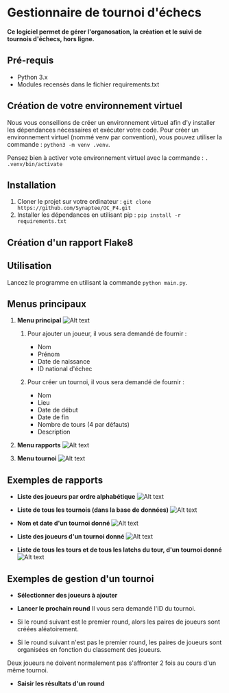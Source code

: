 # Gestionnaire de tournoi d'échecs

**Ce logiciel permet de gérer l'organosation, la création et le suivi de tournois d'échecs, hors ligne.**

##  Pré-requis
+ Python 3.x
+ Modules recensés dans le fichier requirements.txt

## Création de votre environnement virtuel

Nous vous conseillons de créer un environnement virtuel afin d'y installer les dépendances nécessaires et exécuter votre code. 
Pour créer un environnement virtuel (nommé venv par convention), vous pouvez utiliser la commande : `python3 -m venv .venv`.

Pensez bien à activer vote environnement virtuel avec la commande : `. .venv/bin/activate`

## Installation

1. Cloner le projet sur votre ordinateur : `git clone https://github.com/Synaptee/OC_P4.git`
2. Installer les dépendances en utilisant pip : `pip install -r requirements.txt`


## Création d'un rapport Flake8
## Utilisation

Lancez le programme en utilisant la commande `python main.py`.

## Menus principaux

1. **Menu principal**
![Alt text](captures/menu_principal.png)

    1. Pour ajouter un joueur, il vous sera demandé de fournir :
        * Nom
        * Prénom
        * Date de naissance
        * ID national d'échec
    
    2. Pour créer un tournoi, il vous sera demandé de fournir :
        * Nom
        * Lieu
        * Date de début
        * Date de fin
        * Nombre de tours (4 par défauts)
        * Description

2. **Menu rapports**
![Alt text](captures/menu_rapports.png)

3. **Menu tournoi**
![Alt text](captures/menu_tournoi.png)

## Exemples de rapports

+ **Liste des joueurs par ordre alphabétique**
![Alt text](captures/rapport_joueurs.png)

+ **Liste de tous les tournois (dans la base de données)**
![Alt text](captures/rapport_tournois.png)

+ **Nom et date d'un tournoi donné**
![Alt text](captures/rapport_info_tournoi.png)

+ **Liste des joueurs d'un tournoi donné**
![Alt text](captures/rapport_joueurs_tournoi.png)

+ **Liste de tous les tours et de tous les latchs du tour, d'un tournoi donné**
![Alt text](captures/rapport_rounds_tournoi.png)

## Exemples de gestion d'un tournoi
+ **Sélectionner des joueurs à ajouter**

+ **Lancer le prochain round**
Il vous sera demandé l'ID du tournoi. 

* Si le round suivant est le premier round, alors les paires de joueurs sont créées aléatoirement.

* Si le round suivant n'est pas le premier round, les paires de joueurs sont organisées en fonction du classement des joueurs.

Deux joueurs ne doivent normalement pas s'affronter 2 fois au cours d'un même tournoi. 

+ **Saisir les résultats d'un round**







